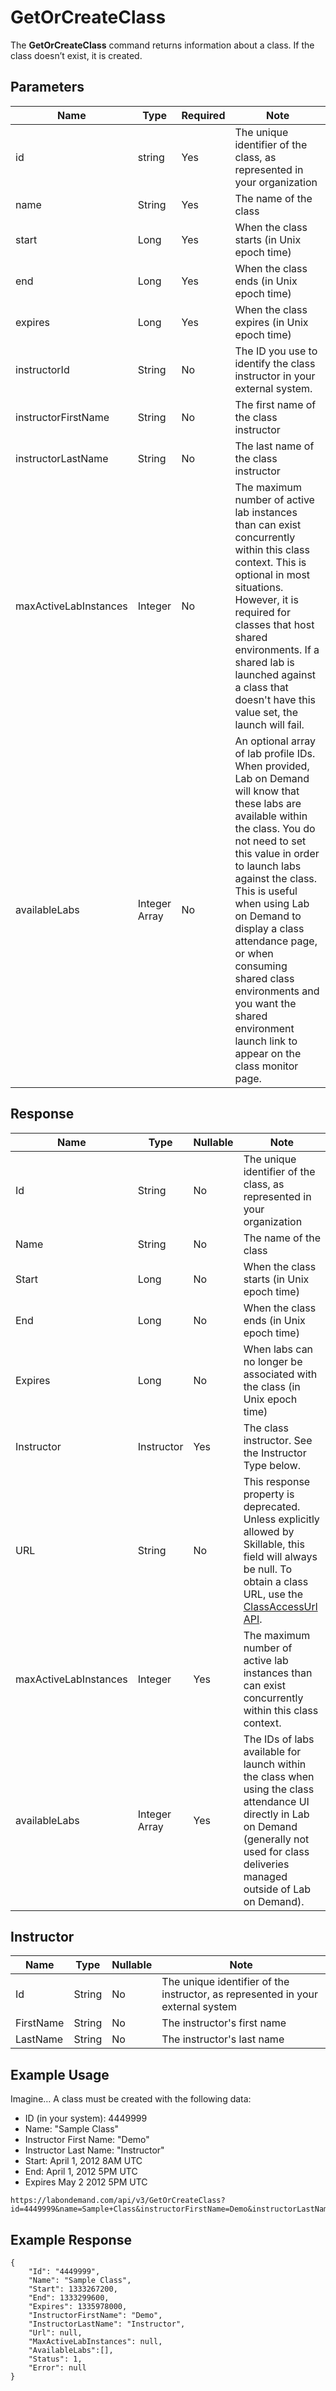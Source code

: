 # GetOrCreateClass

The **GetOrCreateClass** command returns information about a class. If the class doesn’t exist, it is created.

## Parameters

|Name|Type|Required|Note
|--- |--- |--- |--- |
|id|string|Yes|The unique identifier of the class, as represented in your organization|
|name|String|Yes|The name of the class|
|start|Long|Yes|When the class starts (in Unix epoch time)|
|end|Long|Yes|When the class ends (in Unix epoch time)|
|expires|Long|Yes|When the class expires (in Unix epoch time)|
|instructorId|String|No|The ID you use to identify the class instructor in your external system.|
|instructorFirstName|String|No|The first name of the class instructor|
|instructorLastName|String|No|The last name of the class instructor|
|maxActiveLabInstances|Integer|No|The maximum number of active lab instances than can exist concurrently within this class context. This is optional in most situations. However, it is required for classes that host shared environments. If a shared lab is launched against a class that doesn't have this value set, the launch will fail.|
|availableLabs|Integer Array|No|An optional array of lab profile IDs. When provided, Lab on Demand will know that these labs are available within the class. You do not need to set this value in order to launch labs against the class. This is useful when using Lab on Demand to display a class attendance page, or when consuming shared class environments and you want the shared environment launch link to appear on the class monitor page.


## Response

|Name|Type|Nullable|Note
|--- |--- |--- |--- |
|Id|String|No|The unique identifier of the class, as represented in your organization|
|Name|String|No|The name of the class|
|Start|Long|No|When the class starts (in Unix epoch time)|
|End|Long|No|When the class ends (in Unix epoch time)|
|Expires|Long|No|When labs can no longer be associated with the class (in Unix epoch time)|
|Instructor|Instructor|Yes|The class instructor. See the Instructor Type below.|
|URL|String|No|This response property is deprecated. Unless explicitly allowed by Skillable, this field will always be null. To obtain a class URL, use the [ClassAccessUrl API](lod-api-classaccessurl.md).|
|maxActiveLabInstances|Integer|Yes|The maximum number of active lab instances than can exist concurrently within this class context.|
|availableLabs|Integer Array|Yes|The IDs of labs available for launch within the class when using the class attendance UI directly in Lab on Demand (generally not used for class deliveries managed outside of Lab on Demand).

## Instructor

|Name|Type|Nullable|Note|
|--- |--- |--- |--- |
|Id|String|No|The unique identifier of the instructor, as represented in your external system|
|FirstName|String|No|The instructor's first name|
|LastName|String|No|The instructor's last name|

## Example Usage

Imagine… A class must be created with the following data:

- ID (in your system): 4449999
- Name: "Sample Class"
- Instructor First Name: "Demo"
- Instructor Last Name: "Instructor"
- Start: April 1, 2012 8AM UTC
- End: April 1, 2012 5PM UTC
- Expires May 2 2012 5PM UTC

```
https://labondemand.com/api/v3/GetOrCreateClass?id=4449999&name=Sample+Class&instructorFirstName=Demo&instructorLastName=Instructor&start=1333267200&end=1333299600&expires=1335978000
```

## Example Response

```linenums
{
    "Id": "4449999",
    "Name": "Sample Class",
    "Start": 1333267200,
    "End": 1333299600,
    "Expires": 1335978000,
    "InstructorFirstName": "Demo",
    "InstructorLastName": "Instructor",
    "Url": null,
    "MaxActiveLabInstances": null,
    "AvailableLabs":[],
    "Status": 1,
    "Error": null
}
```
